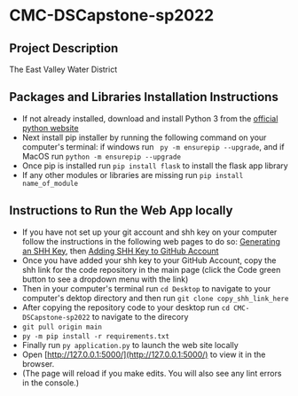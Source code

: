 # CMC-DSCapstone-sp2022

## Project Description 

The East Valley Water District 


## Packages and Libraries Installation Instructions

- If not already installed, download and install Python 3 from the [official python website](https://www.python.org)
- Next install pip installer by running the following command on your computer's terminal: if windows run ` py -m ensurepip --upgrade`, and if MacOS run `python -m ensurepip --upgrade`
- Once pip is installed run `pip install flask` to install the flask app library 
- If any other modules or libraries are missing run `pip install name_of_module`

## Instructions to Run the Web App locally 

- If you have not set up your git account and shh key on your computer follow the instructions in the following web pages to do so: [Generating an SHH Key](https://docs.github.com/en/authentication/connecting-to-github-with-ssh/generating-a-new-ssh-key-and-adding-it-to-the-ssh-agent ), then [Adding SHH Key to GitHub Account](https://docs.github.com/en/authentication/connecting-to-github-with-ssh/adding-a-new-ssh-key-to-your-github-account)
- Once you have added your shh key to your GitHub Account, copy the shh link for the code repository in the main page (click the Code green button to see a dropdown menu with the link) 
- Then in your computer's terminal run `cd Desktop` to navigate to your computer's dektop directory and then run `git clone copy_shh_link_here`
- After copying the repository code to your desktop run `cd CMC-DSCapstone-sp2022` to navigate to the direcory 
- `git pull origin main`
- `py -m pip install -r requirements.txt`
- Finally run `py application.py` to launch the web site locally 
- Open [http://127.0.0.1:5000/](http://127.0.0.1:5000/) to view it in the browser.
- (The page will reload if you make edits. You will also see any lint errors in the console.) 



